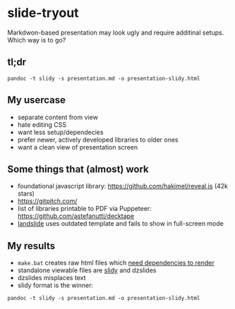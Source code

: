 # slide-tryout

Markdwon-based presentation may look ugly and require additinal setups. Which way is to go?

## tl;dr

```
pandoc -t slidy -s presentation.md -o presentation-slidy.html 
```

## My usercase 

- separate content from view 
- hate editing CSS
- want less setup/dependecies
- prefer newer, actively developed libraries to older ones
- want a clean view of presentation screen 

## Some things that (almost) work

- foundational javascript library: https://github.com/hakimel/reveal.js (42k stars)
- https://gitpitch.com/
- list of libraries printable to PDF via Puppeteer: https://github.com/astefanutti/decktape
- [landslide](https://github.com/adamzap/landslide) uses outdated template and fails to show in full-screen mode

## My results
- `make.bat` creates raw html files which [need dependencies to render](https://github.com/jgm/pandoc/wiki/Using-pandoc-to-produce-reveal.js-slides)
- standalone viewable files are [slidy](https://www.w3.org/Talks/Tools/Slidy2/Overview.html#(1)) and dzslides
- dzslides misplaces text
- slidy format is the winner:

```
pandoc -t slidy -s presentation.md -o presentation-slidy.html 
```
